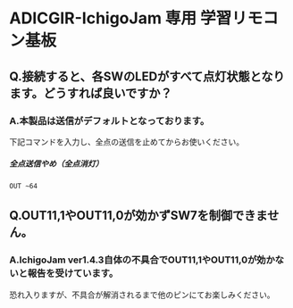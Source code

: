 # ADICGIR-IchigoJam 専用 学習リモコン基板

## Q.接続すると、各SWのLEDがすべて点灯状態となります。どうすれば良いですか？

### A.本製品は送信がデフォルトとなっております。
下記コマンドを入力し、全点の送信を止めてからお使いください。  
##### 全点送信やめ（全点消灯）
```
OUT ~64
```

## Q.OUT11,1やOUT11,0が効かずSW7を制御できません。

### A.IchigoJam ver1.4.3自体の不具合でOUT11,1やOUT11,0が効かないと報告を受けています。

恐れ入りますが、不具合が解消されるまで他のピンにてお楽しみください。
